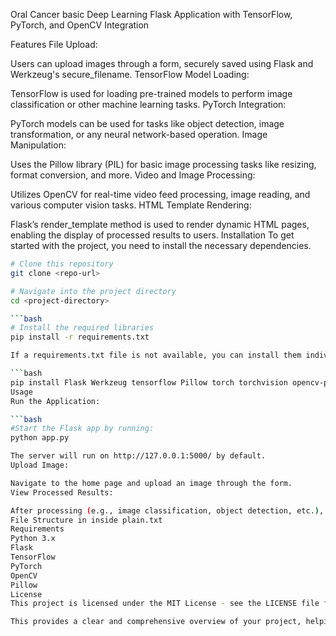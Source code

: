 Oral Cancer basic Deep Learning
Flask Application with TensorFlow, PyTorch, and OpenCV Integration

Features
File Upload:

Users can upload images through a form, securely saved using Flask and Werkzeug's secure_filename.
TensorFlow Model Loading:

TensorFlow is used for loading pre-trained models to perform image classification or other machine learning tasks.
PyTorch Integration:

PyTorch models can be used for tasks like object detection, image transformation, or any neural network-based operation.
Image Manipulation:

Uses the Pillow library (PIL) for basic image processing tasks like resizing, format conversion, and more.
Video and Image Processing:

Utilizes OpenCV for real-time video feed processing, image reading, and various computer vision tasks.
HTML Template Rendering:

Flask’s render_template method is used to render dynamic HTML pages, enabling the display of processed results to users.
Installation
To get started with the project, you need to install the necessary dependencies.

```bash
# Clone this repository
git clone <repo-url>
```
```bash
# Navigate into the project directory
cd <project-directory>

```bash
# Install the required libraries
pip install -r requirements.txt

If a requirements.txt file is not available, you can install them individually:

```bash
pip install Flask Werkzeug tensorflow Pillow torch torchvision opencv-python
Usage
Run the Application:

```bash
#Start the Flask app by running:
python app.py

The server will run on http://127.0.0.1:5000/ by default.
Upload Image:

Navigate to the home page and upload an image through the form.
View Processed Results:

After processing (e.g., image classification, object detection, etc.), the result will be displayed on the output page.
File Structure in inside plain.txt
Requirements
Python 3.x
Flask
TensorFlow
PyTorch
OpenCV
Pillow
License
This project is licensed under the MIT License - see the LICENSE file for details.

This provides a clear and comprehensive overview of your project, helping users understand its functionality and how to get started.

